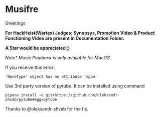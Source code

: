# Musifre


Greetings

**For HackHeist(Wartex) Judges: Synopsys, Promotion Video & Product Functioning Video are present in Documentation Folder.**

**A Star would be appreciated ;)**


_Note* Music Playback is only available for MacOS._

If you receive this error:
```
'NoneType' object has no attribute 'span'

```
Use 3rd party version of pytube. It can be installed using command
```
pipenv install -e git+https://github.com/oleksandr-shvab/pytube#egg=pytube
```
Thanks to @oleksandr-shvab for the fix.
